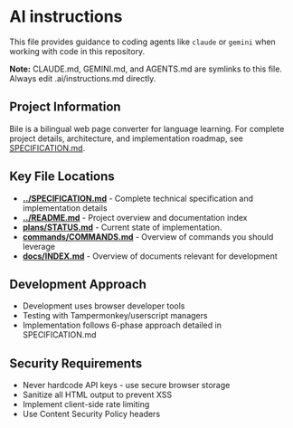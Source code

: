 # AI instructions

This file provides guidance to coding agents like `claude` or `gemini` when working with code in this repository.

**Note:** CLAUDE.md, GEMINI.md, and AGENTS.md are symlinks to this file. Always edit .ai/instructions.md directly.

## Project Information

Bile is a bilingual web page converter for language learning. For complete project details, architecture, and implementation roadmap, see [SPECIFICATION.md](SPECIFICATION.md).

## Key File Locations

- **[../SPECIFICATION.md](../SPECIFICATION.md)** - Complete technical specification and implementation details
- **[../README.md](../README.md)** - Project overview and documentation index
- **[plans/STATUS.md](plans/STATUS.md)** - Current state of implementation.
- **[commands/COMMANDS.md](commands/)** - Overview of commands you should leverage
- **[docs/INDEX.md](docs/INDEX.md)** - Overview of documents relevant for development

## Development Approach

- Development uses browser developer tools
- Testing with Tampermonkey/userscript managers
- Implementation follows 6-phase approach detailed in SPECIFICATION.md

## Security Requirements

- Never hardcode API keys - use secure browser storage
- Sanitize all HTML output to prevent XSS
- Implement client-side rate limiting
- Use Content Security Policy headers
